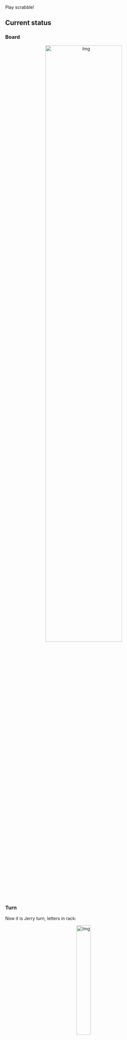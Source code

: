 
Play scrabble!
## Current status
### Board
<p align="center">
<img src="https://raw.githubusercontent.com/radosz99/radosz99/main/board.png" width=70% alt="Img"/>
    </p>
    
### Turn
Now it is Jerry turn, letters in rack:
<p align="center">
<img src="https://raw.githubusercontent.com/radosz99/radosz99/main/rack.png" width=30% alt="Img"/>
</p>

### Game score
| Id | Player name | Points |
  | - | - | - |  
|0 | Tom | 159
|1 | Jerry | 82
## Make the move
Make the move and insert the letters by creating an [issue](https://github.com/radosz99/radosz99/issues/new?title=scrabble%7Cmove%7C7%3AA%3ARIDE&body=Just+push+%27Submit+new+issue%27+or+update+with+your+move.) according to the rules or...

## Possibly best moves  
Are you sure? :smiling_imp: :smiling_imp: :smiling_imp:
<details>
  <summary>Spoiler warning!</summary>
  
  | Id | Move | Issue link | Points |
  | - | - | - | - |  
|1| A:11:blow | [scrabble&#124;move&#124;A:11:blow](https://github.com/radosz99/radosz99/issues/new?title=scrabble%7Cmove%7CA%3A11%3Ablow&body=Just+push+%27Submit+new+issue%27+or+update+with+your+move.) | 27 
|2| A:11:bows | [scrabble&#124;move&#124;A:11:bows](https://github.com/radosz99/radosz99/issues/new?title=scrabble%7Cmove%7CA%3A11%3Abows&body=Just+push+%27Submit+new+issue%27+or+update+with+your+move.) | 27 
|3| A:11:bowl | [scrabble&#124;move&#124;A:11:bowl](https://github.com/radosz99/radosz99/issues/new?title=scrabble%7Cmove%7CA%3A11%3Abowl&body=Just+push+%27Submit+new+issue%27+or+update+with+your+move.) | 27 
|4| 4:E:fowls | [scrabble&#124;move&#124;4:E:fowls](https://github.com/radosz99/radosz99/issues/new?title=scrabble%7Cmove%7C4%3AE%3Afowls&body=Just+push+%27Submit+new+issue%27+or+update+with+your+move.) | 22 
|5| A:11:bold | [scrabble&#124;move&#124;A:11:bold](https://github.com/radosz99/radosz99/issues/new?title=scrabble%7Cmove%7CA%3A11%3Abold&body=Just+push+%27Submit+new+issue%27+or+update+with+your+move.) | 21 
|6| A:11:bods | [scrabble&#124;move&#124;A:11:bods](https://github.com/radosz99/radosz99/issues/new?title=scrabble%7Cmove%7CA%3A11%3Abods&body=Just+push+%27Submit+new+issue%27+or+update+with+your+move.) | 21 
|7| A:11:bids | [scrabble&#124;move&#124;A:11:bids](https://github.com/radosz99/radosz99/issues/new?title=scrabble%7Cmove%7CA%3A11%3Abids&body=Just+push+%27Submit+new+issue%27+or+update+with+your+move.) | 21 
|8| 4:E:fowl | [scrabble&#124;move&#124;4:E:fowl](https://github.com/radosz99/radosz99/issues/new?title=scrabble%7Cmove%7C4%3AE%3Afowl&body=Just+push+%27Submit+new+issue%27+or+update+with+your+move.) | 20 
|9| F:11:gowf | [scrabble&#124;move&#124;F:11:gowf](https://github.com/radosz99/radosz99/issues/new?title=scrabble%7Cmove%7CF%3A11%3Agowf&body=Just+push+%27Submit+new+issue%27+or+update+with+your+move.) | 19 
|10| A:11:bois | [scrabble&#124;move&#124;A:11:bois](https://github.com/radosz99/radosz99/issues/new?title=scrabble%7Cmove%7CA%3A11%3Abois&body=Just+push+%27Submit+new+issue%27+or+update+with+your+move.) | 18 
</details>
    
## Latest moves

| Id | Type | Move / Letters to replace | Created words / New letters | Date | Points | Player | Who |
| - | - | - | - | - | - | - | - |
|8| INSERT | 11:A:besung | ['BESUNG'] | 11/27/2022, 00:33:56 | 24 | Tom | [radosz99](github.com/radosz99) |
|7| INSERT | C:8:brash | ['BRASH'] | 11/27/2022, 00:32:59 | 26 | Jerry | [radosz99](github.com/radosz99) |
|6| INSERT | 9:B:frigger | ['FRIGGER'] | 11/27/2022, 00:32:18 | 24 | Tom | [radosz99](github.com/radosz99) |
|5| INSERT | H:4:limmer | ['LIMMER'] | 11/27/2022, 00:31:41 | 10 | Jerry | [radosz99](github.com/radosz99) |
|4| INSERT | O:3:ycond | ['YCOND'] | 11/27/2022, 00:30:37 | 45 | Tom | [radosz99](github.com/radosz99) |
|3| INSERT | 4:K:topic | ['TOPIC'] | 11/27/2022, 00:29:48 | 18 | Jerry | [radosz99](github.com/radosz99) |
|2| INSERT | L:3:zooey | ['ZOOEY'] | 11/27/2022, 00:29:08 | 34 | Tom | [radosz99](github.com/radosz99) |
|1| INSERT | J:5:jedi | ['JEDI'] | 11/27/2022, 00:27:22 | 28 | Jerry | [radosz99](github.com/radosz99) |
|0| INSERT | 7:H:middy | ['MIDDY'] | 11/27/2022, 00:24:54 | 32 | Tom | [radosz99](github.com/radosz99) |